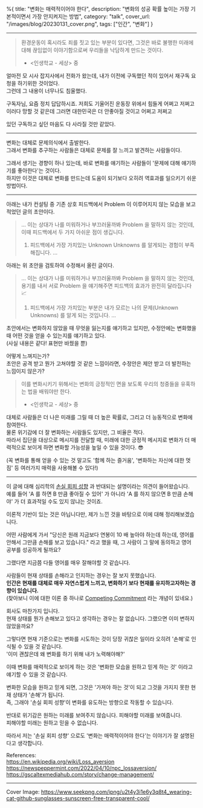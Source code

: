 %{
title: "변화는 매력적이어야 한다",
description: "변화의 성공 확률 높이는 가장 기본적이면서 가장 안지켜지는 방법",
category: "talk",
cover_url: "/images/blog/20230131_cover.png",
tags: ["인간", "변화"]
}

---

> 환경운동이 혹시라도 죄를 짓고 있는 부분이 있다면, 그것은 바로 불행한 미래에 대해 끊임없이 이야기함으로써 우리들을 낙담하게 만드는 것이다.
> - <인생학교 - 세상> 중

얼마전 모 시사 잡지사에서 전화가 왔는데, 내가 이전에 구독했던 적이 있어서 재구독 요청을 하기위한 것이었다.\
그런데 그 내용이 너무나도 침울했다.

구독자님, 요즘 정치 답답하시죠. 저희도 기울어진 운동장 위에서 힘들게 어쩌고 저쩌고 이러다 망할 것 같은데 그러면 대한민국은 더 안좋아질 것이고 어쩌고 저쩌고

있던 구독하고 싶던 마음도 다 사라질 것만 같았다.

---

변화는 대체로 문제의식에서 출발한다.\
그래서 변화를 추구하는 사람들은 대체로 문제를 잘 느끼고 발견하는 사람들이다.

그래서 생기는 경향이 하나 있는데, 바로 변화를 얘기하는 사람들이 '문제에 대해 얘기하기를 좋아한다'는 것이다.\
하지만 이것은 대체로 변화를 만드는데 도움이 되기보다 오히려 역효과를 일으키기 쉬운 방법이다.

---

아래는 내가 컨설팅 중 기존 상호 피드백에서 Problem 이 이루어지지 않는 모습을 보고 적었던 글의 초안이다.

> ...
> 이는 상대가 나를 미워하거나 부끄러울까봐 Problem 을 말하지 않는 것인데, 이때 피드백에서 두 가지 아쉬운 점이 생깁니다.
> 1. 피드백에서 가장 가치있는 Unknown Unknowns 를 알게되는 경험이 부족해집니다.
> ...

아래는 위 초안을 검토하여 수정해서 올린 글이다.

> ...
> 이는 상대가 나를 미워하거나 부끄러울까봐 Problem 을 말하지 않는 것인데, 용기를 내서 서로 Problem 을 얘기해주면 피드백의 효과가 완전히 달라집니다 📈
> 1. 피드백에서 가장 가치있는 부분은 내가 모르는 나의 문제(Unknown Unknowns) 를 알게 되는 것입니다.
> ...

초안에서는 변화하지 않았을 때 무엇을 잃는지를 얘기하고 있지만, 수정안에는 변화했을 때 어떤 것을 얻을 수 있는지를 얘기하고 있다.\
(사실 내용은 같다! 표현만 바꿨을 뿐)

어떻게 느껴지는가?\
초안은 공격 받고 뭔가 고쳐야할 것 같은 느낌이라면, 수정안은 제안 받고 더 발전하는 느낌이지 않은가?

> 이를 변화시키기 위해서는 변화의 긍정적인 면을 보도록 우리의 청중들을 유혹하는 법을 배워야만 한다.
> - <인생학교 - 세상> 중 

대체로 사람들은 더 나은 미래를 그릴 때 더 높은 확률로, 그리고 더 능동적으로 변화에 참여한다.\
물론 위기감에 더 잘 변화하는 사람들도 있지만, 그 비율은 적다.\
따라서 집단을 대상으로 메시지를 전달할 때, 미래에 대한 긍정적 메시지로 변화가 더 매력적으로 보이게 하면 변화할 가능성을 높일 수 있을 것이다. 😎

(꼭 변화를 통해 얻을 수 있는 것 말고도 '함께 하는 즐거움', '변화하는 자신에 대한 멋짐' 등 여러가지 매력을 사용해볼 수 있다!)

---

이 글에 대해 심리학의 [손실 회피 성향](https://en.wikipedia.org/wiki/Loss_aversion) 과 반대되는 설명이라는 의견이 들어왔습니다.\
예를 들어 'A 를 하면 B 만큼 좋아질 수 있어' 가 아니라 'A 를 하지 않으면 B 만큼 손해야' 가 더 효과적일 수도 있지 않냐는 것이죠.

이론적 기반이 있는 것은 아닙니다만, 제가 느낀 것을 바탕으로 이에 대해 정리해보겠습니다.

어떤 사람에게 가서 "당신은 원래 지금보다 연봉이 10 배 높아야 하는데 하는데, 영어를 안해서 그만큼 손해를 보고 있습니다." 라고 했을 때, 그 사람이 그 말에 동의하고 영어 공부를 성공하게 될까요?

그랬다면 지금쯤 다들 영어를 매우 잘해야할 것 같습니다.

사람들이 현재 상태를 손해라고 인지하는 경우는 잘 보지 못했습니다.\
**인간은 현재를 대체로 매우 자연스럽게 느끼고, 변화하기 보다 현재를 유지하고자하는 경향이 있습니다.**\
(찾아보니 이에 대한 이론 중 하나로 [Competing Commitment](https://hbr.org/2001/11/the-real-reason-people-wont-change) 라는 개념이 있네요.)

회사도 마찬가지 입니다.\
현재 상태를 뭔가 손해보고 있다고 생각하는 경우는 잘 없습니다. 그랬으면 이미 변하지 않았을까요?

그렇다면 현재 기준으로는 변화를 시도하는 것이 당장 귀찮은 일이라 오히려 '손해'로 인식될 수 있을 것 같습니다.\
'이미 괜찮은데 왜 변화를 하기 위해 내가 노력해야해?'

이때 변화를 매력적으로 보이게 하는 것은 '변화한 모습을 원하고 믿게 하는 것' 이라고 얘기할 수 있을 것 같습니다.

변화한 모습을 원하고 믿게 되면, 그것은 '가져야 하는 것'이 되고 그것을 가지지 못한 현재 상태가 '손해'가 됩니다.\
즉, 그래야 '손실 회피 성향'이 변화를 유도하는 방향으로 작동할 수 있습니다.

반대로 위기감은 원하는 미래를 보여주지 않습니다. 피해야할 미래를 보여줍니다.\
피해야할 미래는 원하고 믿을 수 없습니다.

따라서 저는 '손실 회피 성향' 으로도 '변화는 매력적이어야 한다'는 이야기가 잘 설명된다고 생각합니다.

References:\
https://en.wikipedia.org/wiki/Loss_aversion
https://newspeppermint.com/2022/04/10/npc_lossaversion/
https://gscaltexmediahub.com/story/change-management/

---

Cover Image: https://www.seekpng.com/ipng/u2t4y3i1e6y3q8t4_wearing-cat-github-sunglasses-sunscreen-free-transparent-cool/
